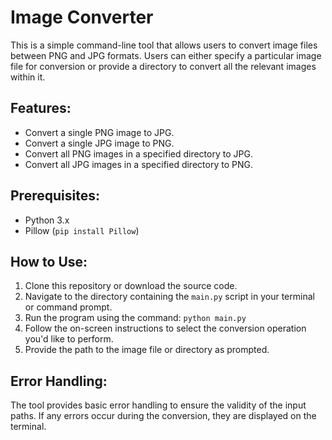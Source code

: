 # Image Converter

This is a simple command-line tool that allows users to convert image files between PNG and JPG formats. Users can either specify a particular image file for conversion or provide a directory to convert all the relevant images within it.

## Features:

* Convert a single PNG image to JPG.
* Convert a single JPG image to PNG.
* Convert all PNG images in a specified directory to JPG.
* Convert all JPG images in a specified directory to PNG.

## Prerequisites:

* Python 3.x
* Pillow (`pip install Pillow`)

## How to Use:

1. Clone this repository or download the source code.
2. Navigate to the directory containing the `main.py` script in your terminal or command prompt.
3. Run the program using the command: `python main.py`
4. Follow the on-screen instructions to select the conversion operation you'd like to perform.
5. Provide the path to the image file or directory as prompted.

## Error Handling:

The tool provides basic error handling to ensure the validity of the input paths. If any errors occur during the conversion, they are displayed on the terminal.
